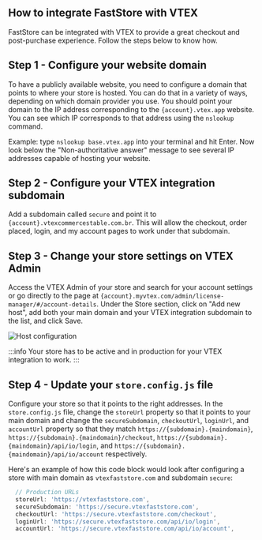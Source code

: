 
## How to integrate FastStore with VTEX

FastStore can be integrated with VTEX to provide a great checkout and post-purchase experience. Follow the steps below to know how.

## Step 1 - Configure your website domain

To have a publicly available website, you need to configure a domain that points to where your store is hosted. You can do that in a variety of ways, depending on which domain provider you use. You should point your domain to the IP address corresponding to the `{account}.vtex.app` website. You can see which IP corresponds to that address using the `nslookup` command.

Example: type `nslookup base.vtex.app` into your terminal and hit Enter. Now look below the "Non-authoritative answer" message to see several IP addresses capable of hosting your website. 

## Step 2 - Configure your VTEX integration subdomain

Add a subdomain called `secure` and point it to `{account}.vtexcommercestable.com.br`. This will allow the checkout, order placed, login, and my account pages to work under that subdomain.

## Step 3 - Change your store settings on VTEX Admin

Access the VTEX Admin of your store and search for your account settings or go directly to the page at `{account}.myvtex.com/admin/license-manager/#/account-details`. Under the Store section, click on "Add new host", add both your main domain and your VTEX integration subdomain to the list, and click Save.

![Host configuration](/img/how-to-guides/license-manager-hosts.png)

:::info
Your store has to be active and in production for your VTEX integration to work.
:::

## Step 4 - Update your `store.config.js` file

Configure your store so that it points to the right addresses. In the `store.config.js` file, change the `storeUrl` property so that it points to your main domain and change the `secureSubdomain`, `checkoutUrl`, `loginUrl`, and `accountUrl` property so that they match `https://{subdomain}.{maindomain}`, `https://{subdomain}.{maindomain}/checkout`, `https://{subdomain}.{maindomain}/api/io/login`, and `https://{subdomain}.{maindomain}/api/io/account` respectively.

Here's an example of how this code block would look after configuring a store with main domain as `vtexfaststore.com` and subdomain `secure`:

```js
  // Production URLs
  storeUrl: 'https://vtexfaststore.com',
  secureSubdomain: 'https://secure.vtexfaststore.com',
  checkoutUrl: 'https://secure.vtexfaststore.com/checkout',
  loginUrl: 'https://secure.vtexfaststore.com/api/io/login',
  accountUrl: 'https://secure.vtexfaststore.com/api/io/account',
```
